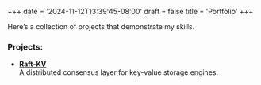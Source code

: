 +++
date = '2024-11-12T13:39:45-08:00'
draft = false
title = 'Portfolio'
+++

Here’s a collection of projects that demonstrate my skills.

### Projects:
- **[Raft-KV](/portfolio/raft-kv/)**  
  A distributed consensus layer for key-value storage engines.
